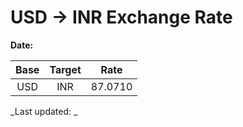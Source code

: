 # USD → INR Exchange Rate

**Date:** 

| Base | Target | Rate  |
|:----:|:------:|:-----:|
| USD  | INR    | 87.0710 |

_Last updated: _